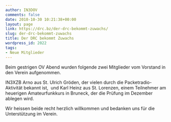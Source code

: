 ```yaml
---
author: IN3DOV
comments: false
date: 2010-10-30 10:21:38+00:00
layout: page
link: https://drc.bz/der-drc-bekommt-zuwachs/
slug: der-drc-bekommt-zuwachs
title: Der DRC bekommt Zuwachs
wordpress_id: 2022
tags:
- Neue Mitglieder
---
```


Beim gestrigen OV Abend wurden folgende zwei Mitglieder vom Vorstand in den Verein aufgenommen.

IN3XZB Arno aus St. Ulrich Gröden, der vielen durch die Packetradio-Aktivität bekannt ist,  und Karl Heinz aus St. Lorenzen, einem Teilnehmer am heuerigen Amateurfunkkurs in Bruneck, der die Prüfung im Dezember ablegen wird.

Wir heissen beide recht herzlich willkommen und bedanken uns für die Unterstützung im Verein.
